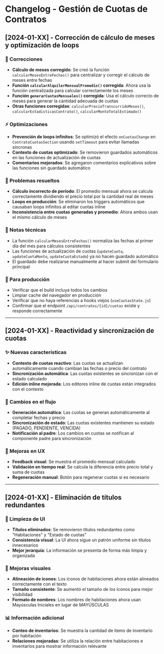 # Changelog - Gestión de Cuotas de Contratos

## [2024-01-XX] - Corrección de cálculo de meses y optimización de loops

### 🔧 Correcciones
- **Cálculo de meses corregido**: Se creó la función `calcularMesesEntreFechas()` para centralizar y corregir el cálculo de meses entre fechas
- **Función `calcularAlquilerMensualPromedio()` corregida**: Ahora usa la función centralizada para calcular correctamente los meses
- **Función `generarCuotasMensuales()` corregida**: Usa el cálculo correcto de meses para generar la cantidad adecuada de cuotas
- **Otras funciones corregidas**: `calcularPrecioTranscurridoMeses()`, `calcularEstadisticasContrato()`, `calcularMontoTotalEstimado()`

### ⚡ Optimizaciones
- **Prevención de loops infinitos**: Se optimizó el efecto `onCuotasChange` en `ContratoCuotasSection` usando `setTimeout` para evitar llamadas síncronas
- **Contexto de cuotas optimizado**: Se removieron guardados automáticos en las funciones de actualización de cuotas
- **Comentarios mejorados**: Se agregaron comentarios explicativos sobre las funciones sin guardado automático

### 🐛 Problemas resueltos
- **Cálculo incorrecto de período**: El promedio mensual ahora se calcula correctamente dividiendo el precio total por la cantidad real de meses
- **Loops en producción**: Se eliminaron los triggers automáticos que causaban loops infinitos al editar cuotas inline
- **Inconsistencia entre cuotas generadas y promedio**: Ahora ambos usan el mismo cálculo de meses

### 📝 Notas técnicas
- La función `calcularMesesEntreFechas()` normaliza las fechas al primer día del mes para cálculos consistentes
- Las funciones de actualización de cuotas (`updateCuota`, `updateCuotaMonto`, `updateCuotaEstado`) ya no hacen guardado automático
- El guardado debe realizarse manualmente al hacer submit del formulario principal

### 🚀 Para producción
- Verificar que el build incluya todos los cambios
- Limpiar cache del navegador en producción
- Verificar que no haya referencias a hooks viejos (`useCuotasState.js`)
- Confirmar que el endpoint `/api/contratos/{id}/cuotas` existe y responde correctamente

---

## [2024-01-XX] - Reactividad y sincronización de cuotas

### ✨ Nuevas características
- **Contexto de cuotas reactivo**: Las cuotas se actualizan automáticamente cuando cambian las fechas o precio del contrato
- **Sincronización automática**: Las cuotas existentes se sincronizan con el estado calculado
- **Edición inline mejorada**: Los editores inline de cuotas están integrados con el contexto

### 🔄 Cambios en el flujo
- **Generación automática**: Las cuotas se generan automáticamente al completar fechas y precio
- **Sincronización de estado**: Las cuotas existentes mantienen su estado (PAGADO, PENDIENTE, VENCIDA)
- **Notificación al padre**: Los cambios en cuotas se notifican al componente padre para sincronización

### 🎯 Mejoras en UX
- **Feedback visual**: Se muestra el promedio mensual calculado
- **Validación en tiempo real**: Se calcula la diferencia entre precio total y suma de cuotas
- **Regeneración manual**: Botón para regenerar cuotas si es necesario

---

## [2024-01-XX] - Eliminación de títulos redundantes

### 🧹 Limpieza de UI
- **Títulos eliminados**: Se removieron títulos redundantes como "Habitaciones" y "Estado de cuotas"
- **Consistencia visual**: La UI ahora sigue un patrón uniforme sin títulos innecesarios
- **Mejor jerarquía**: La información se presenta de forma más limpia y organizada

### 🎨 Mejoras visuales
- **Alineación de íconos**: Los íconos de habitaciones ahora están alineados correctamente con el texto
- **Tamaño consistente**: Se aumentó el tamaño de los íconos para mejor visibilidad
- **Formato de nombres**: Los nombres de habitaciones ahora usan Mayúsculas Iniciales en lugar de MAYÚSCULAS

### 📊 Información adicional
- **Conteo de inventarios**: Se muestra la cantidad de items de inventario por habitación
- **Relaciones mejoradas**: Se utiliza la relación entre habitaciones e inventarios para mostrar información relevante 